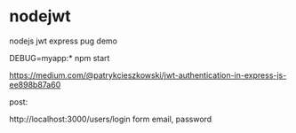 # nodejwt
nodejs jwt express pug demo


DEBUG=myapp:* npm start


https://medium.com/@patrykcieszkowski/jwt-authentication-in-express-js-ee898b87a60

post:

http://localhost:3000/users/login
form
email, password

